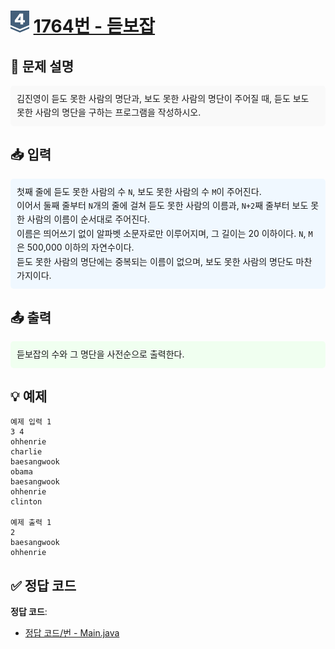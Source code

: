 <!-- ChatGPT를 사용하여 꾸몄습니다 -->
# <img src="https://github.com/GUBBIB/BaekJoonCode/blob/main/Tier_Img/Silver-4.svg" alt="티어그림" width="30px" height="35px"> [1764번 - 듣보잡](https://www.acmicpc.net/problem/1764)

<h2>📝 문제 설명</h2>
<div style="background-color: #f9f9f9; padding: 10px; border-radius: 5px; line-height: 1.6;">
    김진영이 듣도 못한 사람의 명단과, 보도 못한 사람의 명단이 주어질 때, 듣도 보도 못한 사람의 명단을 구하는 프로그램을 작성하시오.
</div>

<h2>📥 입력</h2>
<div style="background-color: #f0f8ff; padding: 10px; border-radius: 5px; line-height: 1.6;">
    첫째 줄에 듣도 못한 사람의 수 <code>N</code>, 보도 못한 사람의 수 <code>M</code>이 주어진다.<br>
    이어서 둘째 줄부터 <code>N</code>개의 줄에 걸쳐 듣도 못한 사람의 이름과, <code>N+2</code>째 줄부터 보도 못한 사람의 이름이 순서대로 주어진다.<br>
    이름은 띄어쓰기 없이 알파벳 소문자로만 이루어지며, 그 길이는 20 이하이다. <code>N</code>, <code>M</code>은 500,000 이하의 자연수이다.<br>
    듣도 못한 사람의 명단에는 중복되는 이름이 없으며, 보도 못한 사람의 명단도 마찬가지이다.
</div>

<h2>📤 출력</h2>
<div style="background-color: #f0fff0; padding: 10px; border-radius: 5px; line-height: 1.6;">
    듣보잡의 수와 그 명단을 사전순으로 출력한다.
</div>

<h2>💡 예제</h2>

```plaintext
예제 입력 1
3 4
ohhenrie
charlie
baesangwook
obama
baesangwook
ohhenrie
clinton

예제 출력 1
2
baesangwook
ohhenrie
```

## ✅ 정답 코드
**정답 코드**:
- [정답 코드/번 - Main.java](https://github.com/GUBBIB/BaekJoonCode/tree/main/Silver/1764%EB%B2%88%20-%20%EB%93%A3%EB%B3%B4%EC%9E%A1/%EC%A0%95%EB%8B%B5%EC%BD%94%EB%93%9C)